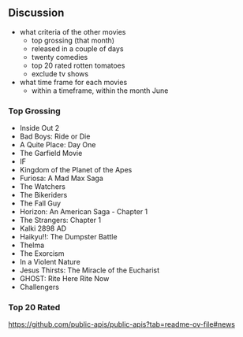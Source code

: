 ## Discussion

- what criteria of the other movies
    - top grossing (that month)
    - released in a couple of days
    - twenty comedies
    - top 20 rated rotten tomatoes
    - exclude tv shows
- what time frame for each movies
    - within a timeframe, within the month June

### Top Grossing
- Inside Out 2
- Bad Boys: Ride or Die
- A Quite Place: Day One
- The Garfield Movie
- IF
- Kingdom of the Planet of the Apes
- Furiosa: A Mad Max Saga
- The Watchers
- The Bikeriders
- The Fall Guy
- Horizon: An American Saga - Chapter 1
- The Strangers: Chapter 1
- Kalki 2898 AD
- Haikyu!!: The Dumpster Battle
- Thelma
- The Exorcism
- In a Violent Nature
- Jesus Thirsts: The Miracle of the Eucharist
- GHOST: Rite Here Rite Now
- Challengers

### Top 20 Rated 
https://github.com/public-apis/public-apis?tab=readme-ov-file#news
